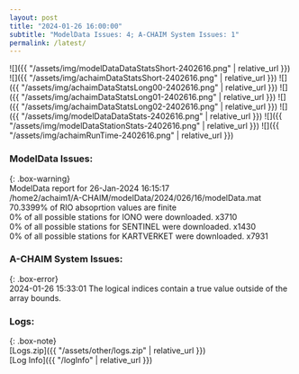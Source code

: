 ```yaml
---
layout: post
title: "2024-01-26 16:00:00"
subtitle: "ModelData Issues: 4; A-CHAIM System Issues: 1"
permalink: /latest/
---
```


![]({{ "/assets/img/modelDataDataStatsShort-2402616.png" | relative_url }})
![]({{ "/assets/img/achaimDataStatsShort-2402616.png" | relative_url }})
![]({{ "/assets/img/achaimDataStatsLong00-2402616.png" | relative_url }})
![]({{ "/assets/img/achaimDataStatsLong01-2402616.png" | relative_url }})
![]({{ "/assets/img/achaimDataStatsLong02-2402616.png" | relative_url }})
![]({{ "/assets/img/modelDataDataStats-2402616.png" | relative_url }})
![]({{ "/assets/img/modelDataStationStats-2402616.png" | relative_url }})
![]({{ "/assets/img/achaimRunTime-2402616.png" | relative_url }})


### ModelData Issues:  
  
{: .box-warning}  
 ModelData report for 26-Jan-2024 16:15:17   
 /home2/achaim1/A-CHAIM/modelData/2024/026/16/modelData.mat   
 70.3399% of RIO absoprtion values are finite   
 0% of all possible stations for IONO were downloaded. x3710   
 0% of all possible stations for SENTINEL were downloaded. x1430   
 0% of all possible stations for KARTVERKET were downloaded. x7931   
  
### A-CHAIM System Issues:  
  
{: .box-error}  
2024-01-26 15:33:01 The logical indices contain a true value outside of the array bounds.  

### Logs:  
  
{: .box-note}  
[Logs.zip]({{ "/assets/other/logs.zip" | relative_url }})  
[Log Info]({{ "/logInfo" | relative_url }})  
